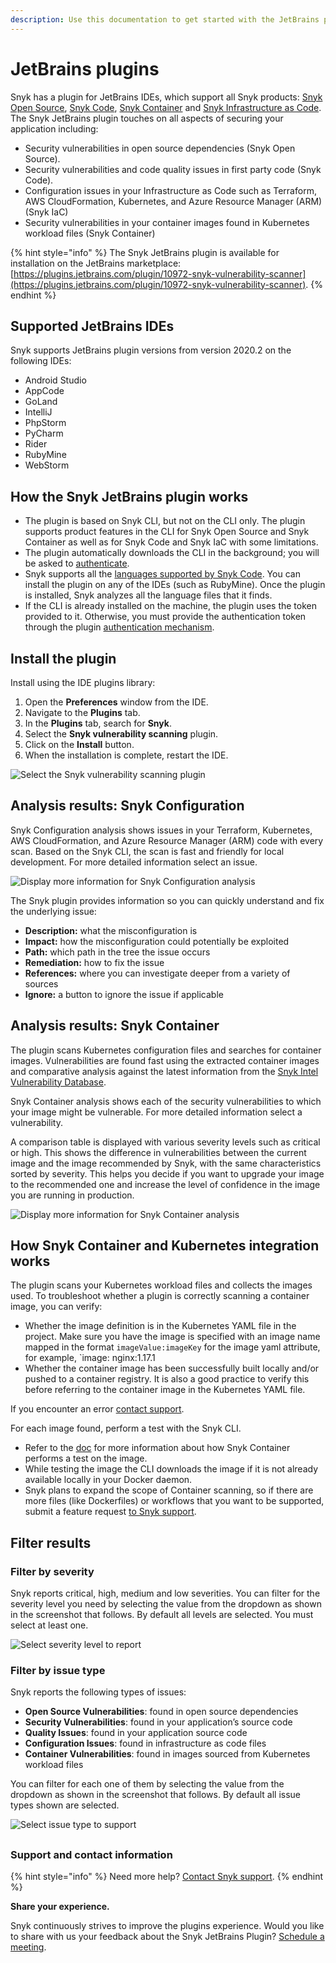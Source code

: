 ```yaml
---
description: Use this documentation to get started with the JetBrains plugin.
---
```


# JetBrains plugins

Snyk has a plugin for JetBrains IDEs, which support all Snyk products: [Snyk Open Source](https://docs.snyk.io/snyk-open-source), [Snyk Code](https://docs.snyk.io/snyk-code), [Snyk Container](https://docs.snyk.io/products/snyk-container) and [Snyk Infrastructure as Code](https://docs.snyk.io/products/snyk-infrastructure-as-code). The Snyk JetBrains plugin touches on all aspects of securing your application including:

* Security vulnerabilities in open source dependencies (Snyk Open Source).
* Security vulnerabilities and code quality issues in first party code (Snyk Code).
* Configuration issues in your Infrastructure as Code such as Terraform, AWS CloudFormation, Kubernetes, and Azure Resource Manager (ARM) (Snyk IaC)
* Security vulnerabilities in your container images found in Kubernetes workload files (Snyk Container)

{% hint style="info" %}
The Snyk JetBrains plugin is available for installation on the JetBrains marketplace: [https://plugins.jetbrains.com/plugin/10972-snyk-vulnerability-scanner](https://plugins.jetbrains.com/plugin/10972-snyk-vulnerability-scanner).
{% endhint %}

## Supported JetBrains IDEs

Snyk supports JetBrains plugin versions from version 2020.2 on the following IDEs:

* Android Studio
* AppCode
* GoLand
* IntelliJ
* PhpStorm
* PyCharm
* Rider
* RubyMine
* WebStorm

## **How the Snyk JetBrains plugin works**

* The plugin is based on Snyk CLI, but not on the CLI only. The plugin supports product features in the CLI for Snyk Open Source and Snyk Container as well as for Snyk Code and Snyk IaC with some limitations.
* The plugin automatically downloads the CLI in the background; you will be asked to [authenticate](./#authentication).
* Snyk supports all the [languages supported by Snyk Code](https://docs.snyk.io/products/snyk-code/snyk-code-language-and-framework-support#language-support-with-snyk-code-ai-engine). You can install the plugin on any of the IDEs (such as RubyMine). Once the plugin is installed, Snyk analyzes all the language files that it finds.
* If the CLI is already installed on the machine, the plugin uses the token provided to it. Otherwise, you must provide the authentication token through the plugin [authentication mechanism](./#authentication).

## **Install the plugin**

Install using the IDE plugins library:

1. Open the **Preferences** window from the IDE.
2. Navigate to the **Plugins** tab.
3. In the **Plugins** tab, search for **Snyk**.
4. Select the **Snyk vulnerability scanning** plugin.
5. Click on the **Install** button.
6. When the installation is complete, restart the IDE.

![Select the Snyk vulnerability scanning plugin](<../../.gitbook/assets/Screen Shot 2022-03-09 at 5.06.13 PM (1) (1) (1) (1) (1) (1) (1) (1) (1) (1) (1) (1) (1) (1) (1) (1) (1) (1) (1) (1) (1) (1) (3).png>)

## Analysis results: Snyk Configuration

Snyk Configuration analysis shows issues in your Terraform, Kubernetes, AWS CloudFormation, and Azure Resource Manager (ARM) code with every scan. Based on the Snyk CLI, the scan is fast and friendly for local development. For more detailed information select an issue.

![Display more information for Snyk Configuration analysis](../../.gitbook/assets/intellij\_iac\_issues.png)

The Snyk plugin provides information so you can quickly understand and fix the underlying issue:

* **Description:** what the misconfiguration is
* **Impact:** how the misconfiguration could potentially be exploited
* **Path:** which path in the tree the issue occurs
* **Remediation:** how to fix the issue
* **References:** where you can investigate deeper from a variety of sources
* **Ignore:** a button to ignore the issue if applicable

## Analysis results: Snyk Container

The plugin scans Kubernetes configuration files and searches for container images. Vulnerabilities are found fast using the extracted container images and comparative analysis against the latest information from the [Snyk Intel Vulnerability Database](https://security.snyk.io).

Snyk Container analysis shows each of the security vulnerabilities to which your image might be vulnerable. For more detailed information select a vulnerability.

A comparison table is displayed with various severity levels such as critical or high. This shows the difference in vulnerabilities between the current image and the image recommended by Snyk, with the same characteristics sorted by severity. This helps you decide if you want to upgrade your image to the recommended one and increase the level of confidence in the image you are running in production.

![Display more information for Snyk Container analysis](../../.gitbook/assets/intellij\_container\_vulnerabilites.png)

## How Snyk Container and Kubernetes integration works

The plugin scans your Kubernetes workload files and collects the images used. To troubleshoot whether a plugin is correctly scanning a container image, you can verify:

* Whether the image definition is in the Kubernetes YAML file in the project. Make sure you have the image is specified with an image name mapped in the format `imageValue:imageKey` for the image yaml attribute, for example, \`image: nginx:1.17.1
* Whether the container image has been successfully built locally and/or pushed to a container registry. It is also a good practice to verify this before referring to the container image in the Kubernetes YAML file.

If you encounter an error [contact support](https://snyk.zendesk.com/agent/dashboard).

For each image found, perform a test with the Snyk CLI.

* Refer to the [doc](https://docs.snyk.io/products/snyk-container/snyk-cli-for-container-security#testing-an-image) for more information about how Snyk Container performs a test on the image.
* While testing the image the CLI downloads the image if it is not already available locally in your Docker daemon.
* Snyk plans to expand the scope of Container scanning, so if there are more files (like Dockerfiles) or workflows that you want to be supported, submit a feature request [to Snyk support](https://support.snyk.io/hc/en-us/requests/new).

## Filter results

### Filter by severity

Snyk reports critical, high, medium and low severities. You can filter for the severity level you need by selecting the value from the dropdown as shown in the screenshot that follows. By default all levels are selected. You must select at least one.

![Select severity level to report](../../.gitbook/assets/filter-severity.png)

### Filter by issue type

Snyk reports the following types of issues:

* **Open Source Vulnerabilities**: found in open source dependencies
* **Security Vulnerabilities**: found in your application’s source code
* **Quality Issues**: found in your application source code
* **Configuration Issues**: found in infrastructure as code files
* **Container Vulnerabilities**: found in images sourced from Kubernetes workload files

You can filter for each one of them by selecting the value from the dropdown as shown in the screenshot that follows. By default all issue types shown are selected.

![Select issue type to support](../../.gitbook/assets/JetBrains-filter-issue-type.png)

##

### Support and contact information

{% hint style="info" %}
Need more help? [Contact Snyk support](https://support.snyk.io/hc/en-us/requests/new).
{% endhint %}

**Share your experience.**

Snyk continuously strives to improve the plugins experience. Would you like to share with us your feedback about the Snyk JetBrains Plugin? [Schedule a meeting](https://calendly.com/snyk-georgi/45min?month=2022-01).
